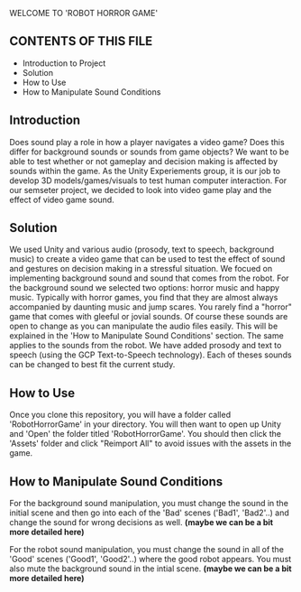 WELCOME TO 'ROBOT HORROR GAME'

CONTENTS OF THIS FILE
---------------------

 - Introduction to Project
 - Solution
 - How to Use
 - How to Manipulate Sound Conditions
 

Introduction
------------
Does sound play a role in how a player navigates a video game? Does this differ for background sounds or sounds from game objects?
We want to be able to test whether or not gameplay and decision making is affected by sounds within the game. As the Unity Experiements group,
it is our job to develop 3D models/games/visuals to test human computer interaction. For our semseter project, we decided to look into video
game play and the effect of video game sound. 



Solution
--------
We used Unity and various audio (prosody, text to speech, background music) to create a video game that can be used to test 
the effect of sound and gestures on decision making in a stressful situation. We focued on implementing background sound and sound that comes from the robot. For the background sound we selected two options: horror music and happy music. Typically with horror games, you find that they are almost always accompanied by daunting music and jump scares. You rarely find a "horror" game that comes with gleeful or jovial sounds. Of course these sounds are open to change as you can manipulate the audio files easily. This will be explained in the 'How to Manipulate Sound Conditions' section. The same applies to the sounds from the robot. We have added prosody and text to speech (using the GCP Text-to-Speech technology). Each of theses sounds can be changed to best fit the current study.

How to Use
-----------
Once you clone this repository, you will have a folder called 'RobotHorrorGame' in your directory. You will then want to open up Unity and 'Open' the folder titled 'RobotHorrorGame'. You should then click the 'Assets' folder and click "Reimport All" to avoid issues with the assets in the game. 

How to Manipulate Sound Conditions
----------------------------------
For the background sound manipulation, you must change the sound in the initial scene and then go into each of the 'Bad' scenes ('Bad1', 'Bad2'..) and change the sound for wrong decisions as well. **(maybe we can be a bit more detailed here)**

For the robot sound manipulation, you must change the sound in all of the 'Good' scenes ('Good1', 'Good2'..) where the good robot appears. You must also mute the background sound in the intial scene. **(maybe we can be a bit more detailed here)**






